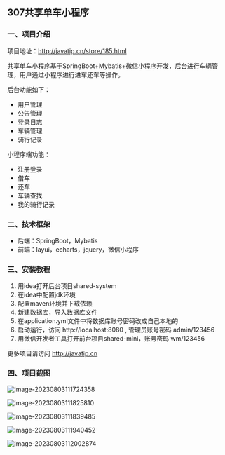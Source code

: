 ## 307共享单车小程序

### 一、项目介绍

项目地址：http://javatip.cn/store/185.html

共享单车小程序基于SpringBoot+Mybatis+微信小程序开发，后台进行车辆管理，用户通过小程序进行进车还车等操作。

后台功能如下：

- 用户管理
- 公告管理
- 登录日志
- 车辆管理
- 骑行记录

小程序端功能：

- 注册登录
- 借车
- 还车
- 车辆查找
- 我的骑行记录

### 二、技术框架

- 后端：SpringBoot，Mybatis
- 前端：layui，echarts，jquery，微信小程序

### 三、安装教程

1. 用idea打开后台项目shared-system
2. 在idea中配置jdk环境
3. 配置maven环境并下载依赖
4. 新建数据库，导入数据库文件
5. 在application.yml文件中将数据库账号密码改成自己本地的
6. 启动运行，访问 http://localhost:8080  , 管理员账号密码 admin/123456 
7. 用微信开发者工具打开前台项目shared-mini，账号密码 wm/123456

更多项目请访问 http://javatip.cn

### 四、项目截图

![image-20230803111724358](http://image.javatip.cn/bysj/20230803111731.png)

![image-20230803111825810](http://image.javatip.cn/bysj/20230803111825.png)

![image-20230803111839485](http://image.javatip.cn/bysj/20230803111839.png)

![image-20230803111940452](http://image.javatip.cn/bysj/20230803111940.png)

![image-20230803112002874](http://image.javatip.cn/bysj/20230803112002.png)
